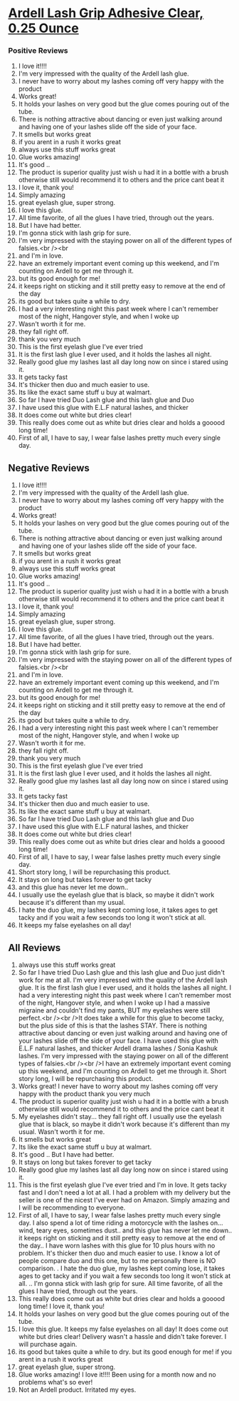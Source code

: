 # [Ardell Lash Grip Adhesive Clear, 0.25 Ounce](https://products.checkmycream.com/products/Ardell-Lash-Grip-Adhesive-Clear-0.25-Ounce.html)

### Positive Reviews

<ol>
      <li>I love it!!!!</li>
      <li>I&#x27;m very impressed with the quality of the Ardell lash glue.</li>
      <li>I never have to worry about my lashes coming off very happy with the product</li>
      <li>Works great!</li>
      <li>It holds your lashes on very good but the glue comes pouring out of the tube.</li>
      <li>There is nothing attractive about dancing or even just walking around and having one of your lashes slide off the side of your face.</li>
      <li>It smells but works great</li>
      <li>if you arent in a rush it works great</li>
      <li>always use this stuff works great</li>
      <li>Glue works amazing!</li>
      <li>It&#x27;s good ..</li>
      <li>The product is superior quality just wish u had it in a bottle with a brush otherwise still would recommend it to others and the price cant beat it</li>
      <li>I love it, thank you!</li>
      <li>Simply amazing</li>
      <li>great eyelash glue, super strong.</li>
      <li>I love this glue.</li>
      <li>All time favorite,  of all the glues I have tried, through out the years.</li>
      <li>But I have had better.</li>
      <li>I&#x27;m gonna stick with lash grip for sure.</li>
      <li>I&#x27;m very impressed with the staying power on all of the different types of falsies.&lt;br /&gt;&lt;br</li>
      <li>and I&#x27;m in love.</li>
      <li>have an extremely important event coming up this weekend, and I&#x27;m counting on Ardell to get me through it.</li>
      <li>but its good enough for me!</li>
      <li>it keeps right on sticking and it still pretty easy to remove at the end of the day</li>
      <li>its good but takes quite a while to dry.</li>
      <li>I had a very interesting night this past week where I can&#x27;t remember most of the night, Hangover style, and when I woke up</li>
      <li>Wasn&#x27;t worth it for me.</li>
      <li>they fall right off.</li>
      <li>thank you very much</li>
      <li>This is the first eyelash glue I&#x27;ve ever tried</li>
      <li>It is the first lash glue I ever used, and it holds the lashes all night.</li>
      <li>Really good glue my lashes last all day long now on since i stared using it.</li>
      <li>It gets tacky fast</li>
      <li>It&#x27;s thicker then duo and much easier to use.</li>
      <li>Its like the exact same stuff u buy at walmart.</li>
      <li>So far I have tried Duo Lash glue and this lash glue and Duo</li>
      <li>I have used this glue with E.L.F natural lashes, and thicker</li>
      <li>It does come out white but dries clear!</li>
      <li>This really does come out as white but dries clear and holds a gooood long time!</li>
      <li>First of all, I have to say, I wear false lashes pretty much every single day.</li>
</ol>


<h2>Negative Reviews</h2>
<ol>
<li> I love it!!!!</li>
<li> I&#x27;m very impressed with the quality of the Ardell lash glue.</li>
<li> I never have to worry about my lashes coming off very happy with the product</li>
<li> Works great!</li>
<li> It holds your lashes on very good but the glue comes pouring out of the tube.</li>
<li> There is nothing attractive about dancing or even just walking around and having one of your lashes slide off the side of your face.</li>
<li> It smells but works great</li>
<li> if you arent in a rush it works great</li>
<li> always use this stuff works great</li>
<li> Glue works amazing!</li>
<li> It&#x27;s good ..</li>
<li> The product is superior quality just wish u had it in a bottle with a brush otherwise still would recommend it to others and the price cant beat it</li>
<li> I love it, thank you!</li>
<li> Simply amazing</li>
<li> great eyelash glue, super strong.</li>
<li> I love this glue.</li>
<li> All time favorite,  of all the glues I have tried, through out the years.</li>
<li> But I have had better.</li>
<li> I&#x27;m gonna stick with lash grip for sure.</li>
<li> I&#x27;m very impressed with the staying power on all of the different types of falsies.&lt;br /&gt;&lt;br</li>
<li> and I&#x27;m in love.</li>
<li> have an extremely important event coming up this weekend, and I&#x27;m counting on Ardell to get me through it.</li>
<li> but its good enough for me!</li>
<li> it keeps right on sticking and it still pretty easy to remove at the end of the day</li>
<li> its good but takes quite a while to dry.</li>
<li> I had a very interesting night this past week where I can&#x27;t remember most of the night, Hangover style, and when I woke up</li>
<li> Wasn&#x27;t worth it for me.</li>
<li> they fall right off.</li>
<li> thank you very much</li>
<li> This is the first eyelash glue I&#x27;ve ever tried</li>
<li> It is the first lash glue I ever used, and it holds the lashes all night.</li>
<li> Really good glue my lashes last all day long now on since i stared using it.</li>
<li> It gets tacky fast</li>
<li> It&#x27;s thicker then duo and much easier to use.</li>
<li> Its like the exact same stuff u buy at walmart.</li>
<li> So far I have tried Duo Lash glue and this lash glue and Duo</li>
<li> I have used this glue with E.L.F natural lashes, and thicker</li>
<li> It does come out white but dries clear!</li>
<li> This really does come out as white but dries clear and holds a gooood long time!</li>
<li> First of all, I have to say, I wear false lashes pretty much every single day.</li>
<li> Short story long, I will be repurchasing this product.</li>
<li> It stays on long but takes forever to get tacky</li>
<li> and this glue has never let me down..</li>
<li> I usually use the eyelash glue that is black, so maybe it didn&#x27;t work because it&#x27;s different than my usual.</li>
<li> I hate the duo glue, my lashes kept coming lose, it takes ages to get tacky and if you wait a few seconds too long it won&#x27;t stick at all.</li>
<li> It keeps my false eyelashes on all day!</li>
</ol>

<h2>All Reviews</h2>

<ol>
    <li> always use this stuff works great</li>
    <li> So far I have tried Duo Lash glue and this lash glue and Duo just didn&#x27;t work for me at all. I&#x27;m very impressed with the quality of the Ardell lash glue. It is the first lash glue I ever used, and it holds the lashes all night. I had a very interesting night this past week where I can&#x27;t remember most of the night, Hangover style, and when I woke up I had a massive migraine and couldn&#x27;t find my pants, BUT my eyelashes were still perfect.&lt;br /&gt;&lt;br /&gt;It does take a while for this glue to become tacky, but the plus side of this is that the lashes STAY. There is nothing attractive about dancing or even just walking around and having one of your lashes slide off the side of your face. I have used this glue with E.L.F natural lashes, and thicker Ardell drama lashes / Sonia Kashuk lashes. I&#x27;m very impressed with the staying power on all of the different types of falsies.&lt;br /&gt;&lt;br /&gt;I have an extremely important event coming up this weekend, and I&#x27;m counting on Ardell to get me through it. Short story long, I will be repurchasing this product.</li>
    <li> Works great! I never have to worry about my lashes coming off very happy with the product thank you very much</li>
    <li> The product is superior quality just wish u had it in a bottle with a brush otherwise still would recommend it to others and the price cant beat it</li>
    <li> My eyelashes didn&#x27;t stay... they fall right off. I usually use the eyelash glue that is black, so maybe it didn&#x27;t work because it&#x27;s different than my usual. Wasn&#x27;t worth it for me.</li>
    <li> It smells but works great</li>
    <li> Its like the exact same stuff u buy at walmart.</li>
    <li> It&#x27;s good .. But I have had better.</li>
    <li> It stays on long but takes forever to get tacky</li>
    <li> Really good glue my lashes last all day long now on since i stared using it.</li>
    <li> This is the first eyelash glue I&#x27;ve ever tried and I&#x27;m in love. It gets tacky fast and I don&#x27;t need a lot at all. I had a problem with my delivery but the seller is one of the nicest I&#x27;ve ever had on Amazon. Simply amazing and I will be recommending to everyone.</li>
    <li> First of all, I have to say, I wear false lashes pretty much every single day. I also spend a lot of time riding a motorcycle with the lashes on... wind, teary eyes, sometimes dust.. and this glue has never let me down.. it keeps right on sticking and it still pretty easy to remove at the end of the day.. I have worn lashes with this glue for 10 plus hours with no problem.  It&#x27;s thicker then duo and much easier to use. I know a lot of people compare duo and this one, but to me personally there is NO comparison. . I hate the duo glue, my lashes kept coming lose, it takes ages to get tacky and if you wait a few seconds too long it won&#x27;t stick at all. .. I&#x27;m gonna stick with lash grip for sure. All time favorite,  of all the glues I have tried, through out the years.</li>
    <li> This really does come out as white but dries clear and holds a gooood long time! I love it, thank you!</li>
    <li> It holds your lashes on very good but the glue comes pouring out of the tube.</li>
    <li> I love this glue. It keeps my false eyelashes on all day! It does come out white but dries clear! Delivery wasn&#x27;t a hassle and didn&#x27;t take forever. I will purchase again.</li>
    <li> its good but takes quite a while to dry. but its good enough for me! if you arent in a rush it works great</li>
    <li> great eyelash glue, super strong.</li>
    <li> Glue works amazing! I love it!!!! Been using for a month now and no problems what&#x27;s so ever!</li>
    <li> Not an Ardell product.  Irritated my eyes.</li>
</ol>




